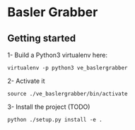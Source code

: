 # Basler Grabber

## Getting started

1- Build a Python3 virtualenv here:

    virtualenv -p python3 ve_baslergrabber

2- Activate it

    source ./ve_baslergrabber/bin/activate

3- Install the project (TODO)

    python ./setup.py install -e .
